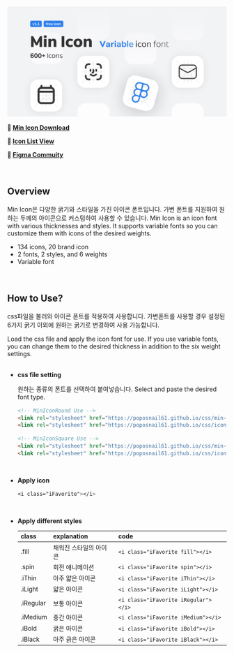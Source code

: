 
<img src="https://github.com/poposnail61/MinIcon/blob/main/Cover.jpg?raw=true">



**🔗 [Min Icon Download](https://github.com/poposnail61/min-icon/releases/download/v1.1/min-icon.zip)**

**🔗 [Icon List View](https://jinseong-kim.notion.site/d70b3e35d80a4b289a708d2704023463?v=988aca0ba81c4e39971b71767d5f4479)**

**🔗 [Figma Commuity](https://www.figma.com/community/file/1102264404570708098/Min-Icon---Variable-icon-font)**
<br><br><br>



## Overview

Min Icon은 다양한 굵기와 스타일을 가진 아이콘 폰트입니다. 가변 폰트를 지원하여 원하는 두께의 아이콘으로 커스텀하여 사용할 수 있습니다.
Min Icon is an icon font with various thicknesses and styles. It supports variable fonts so you can customize them with icons of the desired weights.

- 134 icons, 20 brand icon
- 2 fonts, 2 styles, and 6 weights
- Variable font
<br><br><br>

## How to Use?

css파일을 불러와 아이콘 폰트를 적용하여 사용합니다. 가변폰트를 사용할 경우 설정된 6가지 굵기 이외에 원하는 굵기로 변경하여 사용 가능합니다.

Load the css file and apply the icon font for use. If you use variable fonts, you can change them to the desired thickness in addition to the six weight settings.
<br><br>

- **css file setting**
    
    원하는 종류의 폰트를 선택하여 붙여넣습니다.
    Select and paste the desired font type.

    ```html
    <!-- MinIconRound Use -->
    <link rel="stylesheet" href="https://poposnail61.github.io/css/min-icon-round.css">
    <link rel="stylesheet" href="https://poposnail61.github.io/css/icon.css">
    ```

    ```html
    <!-- MinIconSquare Use -->
    <link rel="stylesheet" href="https://poposnail61.github.io/css/min-icon-square.css">
    <link rel="stylesheet" href="https://poposnail61.github.io/css/icon.css">
    ```
    
    <br>
- **Apply icon**
    
    ```css
    <i class="iFavorite"></i>
    ```
    
    <br>
- **Apply different styles**
    
    
    | class | explanation | code |
    | --- | --- | --- |
    | .fill | 채워진 스타일의 아이콘 | ``` <i class="iFavorite fill"></i> ``` |
    | .spin | 회전 애니메이션 | ``` <i class="iFavorite spin"></i> ``` |
    | .iThin | 아주 얇은 아이콘 | ``` <i class="iFavorite iThin"></i> ``` |
    | .iLight | 얇은 아이콘 | ``` <i class="iFavorite iLight"></i> ``` |
    | .iRegular | 보통 아이콘 | ``` <i class="iFavorite iRegular"></i> ``` |
    | .iMedium | 중간 아이콘 | ``` <i class="iFavorite iMedium"></i> ``` |
    | .iBold | 굵은 아이콘 | ``` <i class="iFavorite iBold"></i> ``` |
    | .iBlack | 아주 긁은 아이콘 | ``` <i class="iFavorite iBlack"></i> ``` |
    
    <br><br>
